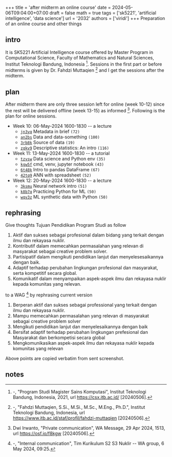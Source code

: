 +++
title = 'after midterm an online course'
date = 2024-05-06T09:04:00+07:00
draft = false
math = true
tags = ['sk5221', 'artificial intelligence', 'data science']
url = '2032'
authors = ['viridi']
+++
Preparation of an online course and other things <!--more-->


## intro
It is SK5221 Artificial Intelligence course offered by Master Program in Computational Science, Faculty of Mathematics and Natural Sciences, Institut Teknologi Bandung, Indonesia [^csx_2024]. Sessions in the first part or before midterms is given by Dr. Fahdzi Muttaqien [^itb_2024] and I get the sessions after the midterm.


## plan
After midterm there are only three session left for online (week 10-12) since the rest will be delivered offline (week 13-15) as informed [^irwanto_2024]. Following is the plan for online sessions.

+ Week 10: 06-May-2024 1600-1830 -- a lecture
  - [`jn3yq`](https://osf.io/jn3yq) Metadata in brief `(72)`
  - [`an2bs`](https://osf.io/an2bs) Data and data-something `(100)`
  - [`3rb8k`](https://osf.io/3rb8k) Source of data `(19)`
  - [`zqkv9`](https://osf.io/zqkv9) Descriptive statistics: An intro `(116)`
+ Week 11: 13-May-2024 1600-1830 -- a tutorial
  - [`tzvsw`](https://osf.io/tzvsw) Data science and Python env `(35)`
  - [`kgw5f`](https://osf.io/kgw5f) cmd, venv, jupyter notebook `(43)`
  - [`6t48k`](https://osf.io/6t48k) Intro to pandas DataFrame `(67)`
  - [`42tq9`](https://osf.io/42tq9) ANN with spreadsheet `(52)`
+ Week 12: 20-May-2024 1600-1830 -- a lecture
  - [`3ksmu`](https://osf.io/3ksmu) Neural network intro `(51)`
  - [`k8b7q`](https://osf.io/k8b7q) Practicing Python for ML `(50)`
  - [`wqv3z`](https://osf.io/wqv3z) ML synthetic data with Python `(50)`


## rephrasing
Give thoughts Tujuan Pendidikan Program Studi as follow

1. Aktif dan sukses sebagai profesional dalam bidang yang terkait dengan ilmu dan rekayasa nuklir.
2. Kontributif dalam memecahkan permasalahan yang relevan di masyarakat sebagai creative problem solver.
3. Partisipatif dalam mengikuti pendidikan lanjut dan menyelesesaikannya dengan baik.
4. Adaptif terhadap perubahan lingkungan profesional dan masyarakat, serta kompetitif secara global.
5. Komunikatif dalam menyampaikan aspek-aspek ilmu dan rekayasa nuklir kepada komunitas yang relevan.

to a WAG [^gradnuc_2024] by rephrasing current version

1. Berperan aktif dan sukses sebagai professional yang terkait dengan ilmu dan rekayasa nuklir.
2. Mampu memecahkan permasalahan yang relevan di masyarakat sebagai creative problem solver
3. Mengikuti pendidikan lanjut dan menyelesaikannya dengan baik
4. Bersifat adaptif terhadap perubahan lingkungan prefesional dan Masyarakat dan berkompetisi secara global
5. Mengkomunikasikan aspek-aspek ilmu dan rekayasa nuklir kepada komunitas yang relevan

Above points are copied verbatim from sent screenshot.


## notes
[^csx_2024]: -, "Program Studi Magister Sains Komputasi", Institut Teknologi Bandung, Indonesia, 2021, url https://csx.itb.ac.id/ [20240506].
[^gradnuc_2024]: -, "Internal communication", Tim Kurikulum S2 S3 Nuklir -- WA group, 6 May 2024, 09:25.
[^irwanto_2024]: Dwi Irwanto, "Private communication", WA Message, 29 Apr 2024, 1513, url https://osf.io/f8kgw [20240506].
[^itb_2024]: -, "Fahdzi Muttaqien, S.Si., M.Si., M.Sc., M.Eng., Ph.D.", Institut Teknologi Bandung, Indonesia, url https://www.itb.ac.id/staf/profil/fahdzi-muttaqien [20240506].